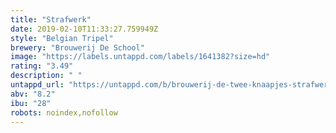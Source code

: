 ```yaml
---
title: "Strafwerk"
date: 2019-02-10T11:33:27.759949Z
style: "Belgian Tripel"
brewery: "Brouwerij De School"
image: "https://labels.untappd.com/labels/1641382?size=hd"
rating: "3.49"
description: " "
untappd_url: "https://untappd.com/b/brouwerij-de-twee-knaapjes-strafwerk/1641382"
abv: "8.2"
ibu: "28"
robots: noindex,nofollow
---
```

